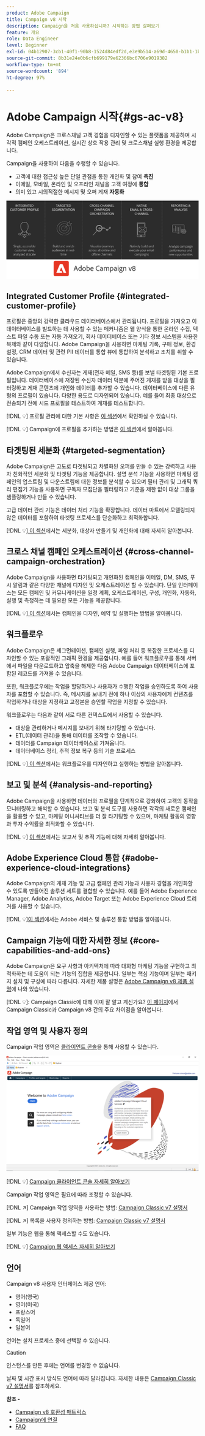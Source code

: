```yaml
---
product: Adobe Campaign
title: Campaign v8 시작
description: Campaign을 처음 사용하십니까? 시작하는 방법 살펴보기
feature: 개요
role: Data Engineer
level: Beginner
exl-id: 04b12907-3cb1-40f1-90b8-1524d84edf2d,e3e9b514-a69d-4650-b1b1-1b76b4f3d63f
source-git-commit: 8b31e24e0b6cfb699179e62366bc6706e9019382
workflow-type: tm+mt
source-wordcount: '894'
ht-degree: 97%

---
```


# Adobe Campaign 시작{#gs-ac-v8}

Adobe Campaign은 크로스채널 고객 경험을 디자인할 수 있는 플랫폼을 제공하며 시각적 캠페인 오케스트레이션, 실시간 상호 작용 관리 및 크로스채널 실행 환경을 제공합니다.

Campaign을 사용하여 다음을 수행할 수 있습니다.

* 고객에 대한 접근성 높은 단일 관점을 통한 개인화 및 참여 **촉진**
* 이메일, 모바일, 온라인 및 오프라인 채널을 고객 여정에 **통합**
* 의미 있고 시의적절한 메시지 및 오퍼 게재 **자동화**

![](assets/ac-capabilities.png)

## Integrated Customer Profile {#integrated-customer-profile}

프로필은 중앙의 강력한 클라우드 데이터베이스에서 관리됩니다. 프로필을 가져오고 이 데이터베이스를 빌드하는 데 사용할 수 있는 메커니즘은 웹 양식을 통한 온라인 수집, 텍스트 파일 수동 또는 자동 가져오기, 회사 데이터베이스 또는 기타 정보 시스템을 사용한 복제와 같이 다양합니다. Adobe Campaign을 사용하면 마케팅 기록, 구매 정보, 환경 설정, CRM 데이터 및 관련 PII 데이터를 통합 뷰에 통합하여 분석하고 조치를 취할 수 있습니다.

Adobe Campaign에서 수신자는 게재(전자 메일, SMS 등)를 보낼 타겟팅된 기본 프로필입니다. 데이터베이스에 저장된 수신자 데이터 덕분에 주어진 게재를 받을 대상을 필터링하고 게재 콘텐츠에 개인화 데이터를 추가할 수 있습니다. 데이터베이스에 다른 유형의 프로필이 있습니다. 다양한 용도로 디자인되어 있습니다. 예를 들어 최종 대상으로 전송되기 전에 시드 프로필을 테스트하여 게재를 테스트합니다.

[!DNL :bulb:] 프로필 관리에 대한 기본 사항은 [이 섹션](audiences.md)에서 확인하실 수 있습니다.

[!DNL :bulb:] Campaign에 프로필을 추가하는 방법은 [이 섹션](import.md)에서 알아봅니다.

## 타겟팅된 세분화 {#targeted-segmentation}

Adobe Campaign은 고도로 타겟팅되고 차별화된 오퍼를 만들 수 있는 강력하고 사용자 친화적인 세분화 및 타겟팅 기능을 제공합니다. 설명 분석 기능을 사용하면 마케팅 캠페인의 업스트림 및 다운스트림에 대한 정보를 분석할 수 있으며 필터 관리 및 그래픽 쿼리 편집기 기능을 사용하면 구독자 모집단을 필터링하고 기준을 제한 없이 대상 그룹을 샘플링하거나 만들 수 있습니다.

고급 데이터 관리 기능은 데이터 처리 기능을 확장합니다. 데이터 마트에서 모델링되지 않은 데이터를 포함하여 타겟팅 프로세스를 단순화하고 최적화합니다.

[!DNL :bulb:][ 이 섹션](audiences.md)에서는 세분화, 대상자 만들기 및 개인화에 대해 자세히 알아봅니다.

## 크로스 채널 캠페인 오케스트레이션 {#cross-channel-campaign-orchestration}

Adobe Campaign을 사용하면 타기팅되고 개인화된 캠페인을 이메일, DM, SMS, 푸시 알림과 같은 다양한 채널에 디자인 및 오케스트레이션 할 수 있습니다. 단일 인터페이스는 모든 캠페인 및 커뮤니케이션을 일정 계획, 오케스트레이션, 구성, 개인화, 자동화, 실행 및 측정하는 데 필요한 모든 기능을 제공합니다.

[!DNL :bulb:][ 이 섹션](campaigns.md)에서는 캠페인을 디자인, 예약 및 실행하는 방법을 알아봅니다.

## 워크플로우

Adobe Campaign은 세그먼테이션, 캠페인 실행, 파일 처리 등 복잡한 프로세스를 디자인할 수 있는 포괄적인 그래픽 환경을 제공합니다. 예를 들어 워크플로우를 통해 서버에서 파일을 다운로드하고 압축을 해제한 다음 Adobe Campaign 데이터베이스에 포함된 레코드를 가져올 수 있습니다.

또한, 워크플로우에는 작업을 할당하거나 사용자가 수행한 작업을 승인하도록 하여 사용자를 포함할 수 있습니다. 즉, 메시지를 보내기 전에 하나 이상의 사용자에게 컨텐츠를 작업하거나 대상을 지정하고 교정본을 승인할 작업을 지정할 수 있습니다.

워크플로우는 다음과 같이 서로 다른 컨텍스트에서 사용할 수 있습니다.

* 대상을 관리하거나 메시지를 보내기 위해 타기팅할 수 있습니다.
* ETL(데이터 관리)을 통해 데이터를 조작할 수 있습니다.
* 데이터를 Campaign 데이터베이스로 가져옵니다.
* 데이터베이스 정리, 추적 정보 복구 등의 기술 프로세스

[!DNL :bulb:][ 이 섹션](../config/workflows.md)에서는 워크플로우를 디자인하고 실행하는 방법을 알아봅니다.

## 보고 및 분석 {#analysis-and-reporting}

Adobe Campaign을 사용하면 데이터와 프로필을 단계적으로 강화하여 고객의 동작을 모니터링하고 해석할 수 있습니다. 보고 및 분석 도구를 사용하면 각각의 새로운 캠페인을 활용할 수 있고, 마케팅 이니셔티브를 더 잘 타기팅할 수 있으며, 마케팅 활동의 영향과 투자 수익률을 최적화할 수 있습니다.

[!DNL :bulb:] [이 섹션](reporting.md)에서는 보고서 및 추적 기능에 대해 자세히 알아봅니다.

## Adobe Experience Cloud 통합 {#adobe-experience-cloud-integrations}

Adobe Campaign의 게재 기능 및 고급 캠페인 관리 기능과 사용자 경험을 개인화할 수 있도록 만들어진 솔루션 세트를 결합할 수 있습니다. 예를 들어 Adobe Experience Manager, Adobe Analytics, Adobe Target 또는 Adobe Experience Cloud 트리거를 사용할 수 있습니다.

[!DNL :bulb:][이 섹션](../connect/integration.md)에서는 Adobe 서비스 및 솔루션 통합 방법을 알아봅니다.

## Campaign 기능에 대한 자세한 정보 {#core-capabilities-and-add-ons}

Adobe Campaign은 요구 사항과 아키텍처에 따라 대화형 마케팅 기능을 구현하고 최적화하는 데 도움이 되는 기능의 집합을 제공합니다. 일부는 핵심 기능이며 일부는 패키지 설치 및 구성에 따라 다릅니다. 자세한 제품 설명은 [Adobe Campaign v8 제품 설명](https://helpx.adobe.com/legal/product-descriptions/adobe-campaign-managed-cloud-services.html)에 나와 있습니다.

[!DNL :bulb:]: Campaign Classic에 대해 이미 잘 알고 계신가요? [이 페이지](capability-matrix.md)에서 Campaign Classic과 Campaign v8 간의 주요 차이점을 알아봅니다.

## 작업 영역 및 사용자 정의

Campaign 작업 영역은 [클라이언트 콘솔](../dev/general-architecture.md)을 통해 사용할 수 있습니다.

![](assets/home-page.png)

[!DNL :bulb:] [Campaign 클라이언트 콘솔 자세히 알아보기](../start/connect.md)

Campaign 작업 영역은 필요에 따라 조정할 수 있습니다.

[!DNL :arrow_upper_right:] Campaign 작업 영역을 사용하는 방법: [Campaign Classic v7 설명서](https://experienceleague.adobe.com/docs/campaign-classic/using/getting-started/starting-with-adobe-campaign/campaign-workspace/adobe-campaign-workspace.html?lang=ko)

[!DNL :arrow_upper_right:] 목록을 사용자 정의하는 방법: [Campaign Classic v7 설명서](https://experienceleague.adobe.com/docs/campaign-classic/using/getting-started/starting-with-adobe-campaign/campaign-workspace/adobe-campaign-ui-lists.html?lang=ko)

일부 기능은 웹을 통해 액세스할 수도 있습니다.

[!DNL :bulb:] [Campaign 웹 액세스 자세히 알아보기](../start/connect.md#web-access)


## 언어

Campaign v8 사용자 인터페이스 제공 언어:

* 영어(영국)
* 영어(미국)
* 프랑스어
* 독일어
* 일본어

언어는 설치 프로세스 중에 선택할 수 있습니다.

>[!CAUTION]
>
>인스턴스를 만든 후에는 언어를 변경할 수 없습니다.

날짜 및 시간 표시 방식도 언어에 따라 달라집니다. 자세한 내용은 [Campaign Classic v7 설명서](https://experienceleague.adobe.com/docs/campaign-classic/using/getting-started/starting-with-adobe-campaign/campaign-workspace/adobe-campaign-workspace.html?lang=ko#date-and-time)를 참조하세요.

**참조 -**

* [Campaign v8 호환성 매트릭스](compatibility-matrix.md)
* [Campaign에 연결](connect.md)
* [FAQ](campaign-faq.md)